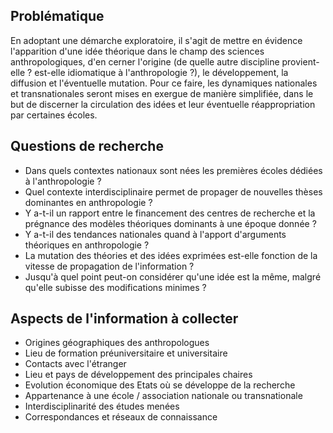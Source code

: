 ## Problématique

En adoptant une démarche exploratoire, il s'agit de mettre en évidence l'apparition d'une idée théorique dans le champ des sciences anthropologiques, d'en cerner l'origine (de quelle autre discipline provient-elle ? est-elle idiomatique à l'anthropologie ?), le développement, la diffusion et l'éventuelle mutation. Pour ce faire, les dynamiques nationales et transnationales seront mises en exergue de manière simplifiée, dans le but de discerner la circulation des idées et leur éventuelle réappropriation par certaines écoles.

## Questions de recherche

* Dans quels contextes nationaux sont nées les premières écoles dédiées à l'anthropologie ?
* Quel contexte interdisciplinaire permet de propager de nouvelles thèses dominantes en anthropologie ?
* Y a-t-il un rapport entre le financement des centres de recherche et la prégnance des modèles théoriques dominants à une époque donnée ?
* Y a-t-il des tendances nationales quand à l'apport d'arguments théoriques en anthropologie ?
* La mutation des théories et des idées exprimées est-elle fonction de la vitesse de propagation de l'information ?
* Jusqu'à quel point peut-on considérer qu'une idée est la même, malgré qu'elle subisse des modifications minimes ?


## Aspects de l'information à collecter

* Origines géographiques des anthropologues
* Lieu de formation préuniversitaire et universitaire
* Contacts avec l'étranger
* Lieu et pays de développement des principales chaires
* Evolution économique des Etats où se développe de la recherche
* Appartenance à une école / association nationale ou transnationale
* Interdisciplinarité des études menées
* Correspondances et réseaux de connaissance